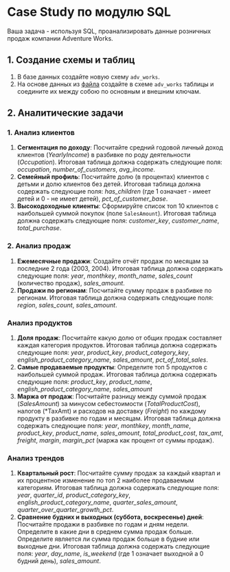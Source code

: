 # Case Study по модулю SQL  

Ваша задача - используя SQL, проанализировать данные розничных продаж компании Adventure Works.   

## 1. Создание схемы и таблиц  
1. В базе данных создайте новую схему `adv_works`.  
2. На основе данных из [файла](https://github.com/datacoach2024/data_analysis_course/blob/main/data/adventure_works.xlsx) создайте в схеме `adv_works` таблицы и соедините их между собою по основным и внешним ключам.

## 2. Аналитические задачи  
### 1. Анализ клиентов  
1. **Сегментация по доходу**: Посчитайте средний годовой личный доход клиентов (*YearlyIncome*) в разбивке по роду деятельности (*Occupation*). Итоговая таблица должна содержать следующие поля: *occupation*, *number_of_customers*, *avg_income*.  
2.  **Семейный профиль**: Посчитайте долю (в процентах) клиентов с детьми и долю клиентов без детей. Итоговая таблица должна содержать следующие поля: *has_children* (где 1 означает - имеет детей и 0 - не имеет детей), *pct_of_customer_base*.
3.  **Высокодоходные клиенты**: Сформируйте список топ 10 клиентов с наибольшей суммой покупок (поле `SalesAmount`). Итоговая таблица должна содержать следующие поля: *customer_key*, *customer_name*, *total_purchase*.

 ### 2. Анализ продаж  
 1. **Ежемесячные продажи**: Создайте отчёт продаж по месяцам за последние 2 года (2003, 2004). Итоговая таблица должна содержать следующие поля: *year*, *monthkey*, *month_name*, *sales_count* (количество продаж), *sales_amount*.  
 2. **Продажи по регионам**: Посчитайте сумму продаж в разбивке по регионам. Итоговая таблица должна содержать следующие поля: *region*, *sales_count*, *sales_amount*.  
 
 ### Анализ продуктов  
 1. **Доля продаж**: Посчитайте какую долю от общих продаж составляет каждая категория продуктов. Итоговая таблица должна содержать следующие поля: *year*, *product_key*, *product_category_key*, *english_product_category_name*, *sales_amount*, *pct_of_total_sales*.
 2. **Самые продаваемые продукты**: Определите топ 5 продуктов с наибольшей суммой продаж. Итоговая таблица должна содержать следующие поля: *product_key*, *product_name*, *english_product_category_name*, *sales_amount*
 3. **Маржа от продаж**: Посчитайте разницу между суммой продаж (*SalesAmount*) за минусом себестоимости (*TotalProductCost*), налогов (*TaxAmt) и расходов на доставку (*Freight*) по каждому продукту в разбивке по годам и месяцам. Итоговая таблица должна содержать следующие поля: *year*, *monthkey*, *month_name*, *product_key*, *product_name*, *sales_amount*, *total_product_cost*, *tax_amt*, *freight*, *margin*, *margin_pct* (маржа как процент от суммы продаж).

### Анализ трендов  
1. **Квартальный рост**: Посчитайте сумму продаж за каждый квартал и их процентное изменение по топ 2 наиболее продаваемым категориям. Итоговая таблица должна содержать следующие поля: *year*, *quarter_id*, *product_category_key*, *english_product_category_name*, *quarter_sales_amount*, *quarter_over_quarter_growth_pct*.
2. **Сравнение будних и выходных (суббота, воскресенье) дней**: Посчитайте продажи в разбивке по годам и дням недели. Определите в какие дни в среднем сумма продаж больше. Определите является ли сумма продаж больше в будние или выходные дни. Итоговая таблица должна содержать следующие поля: *year*, *day_name*, *is_weekend* (где 1 означает выходной а 0 будний день), *sales_amount*.

